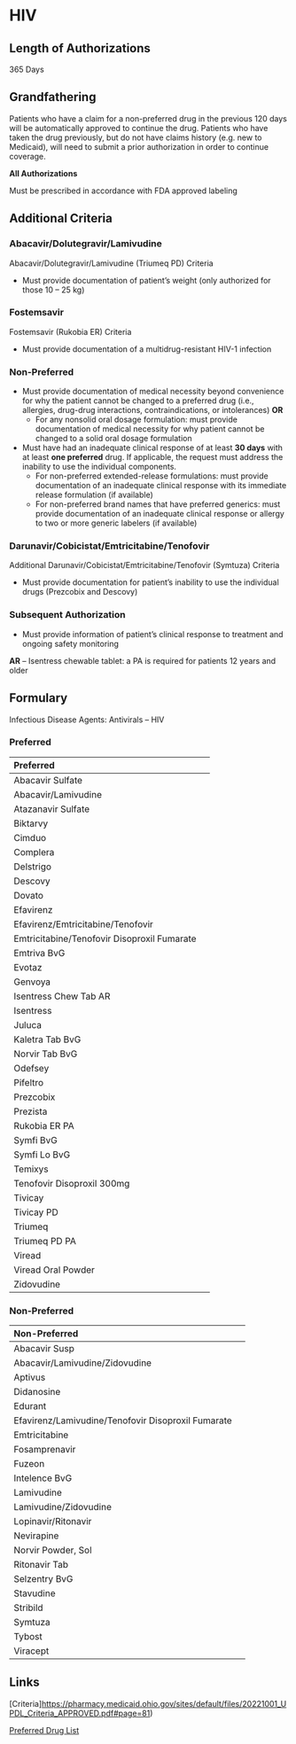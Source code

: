 # HIV

## Length of Authorizations

365 Days

## Grandfathering

Patients who have a claim for a non-preferred drug in the previous 120 days will be automatically approved to continue the drug. Patients who have taken the drug previously, but do not have claims history (e.g. new to Medicaid), will need to submit a prior authorization in order to continue coverage.

**All Authorizations**

Must be prescribed in accordance with FDA approved labeling

## Additional Criteria

### Abacavir/Dolutegravir/Lamivudine

Abacavir/Dolutegravir/Lamivudine (Triumeq PD) Criteria

-   Must provide documentation of patient’s weight (only authorized for those 10 – 25 kg)

### Fostemsavir

Fostemsavir (Rukobia ER) Criteria

-   Must provide documentation of a multidrug-resistant HIV-1 infection

### Non-Preferred

-   Must provide documentation of medical necessity beyond convenience for why the patient cannot be changed to a preferred drug (i.e., allergies, drug-drug interactions, contraindications, or intolerances) **OR**
    -   For any nonsolid oral dosage formulation: must provide documentation of medical necessity for why patient cannot be changed to a solid oral dosage formulation
-   Must have had an inadequate clinical response of at least **30 days** with at least **one preferred** drug. If applicable, the request must address the inability to use the individual components.
    -   For non-preferred extended-release formulations: must provide documentation of an inadequate clinical response with its immediate release formulation (if available)
    -   For non-preferred brand names that have preferred generics: must provide documentation of an inadequate clinical response or allergy to two or more generic labelers (if available)

### Darunavir/Cobicistat/Emtricitabine/Tenofovir

Additional Darunavir/Cobicistat/Emtricitabine/Tenofovir (Symtuza) Criteria

-   Must provide documentation for patient’s inability to use the individual drugs (Prezcobix and Descovy)

### Subsequent Authorization

-   Must provide information of patient’s clinical response to treatment and ongoing safety monitoring

**AR** – Isentress chewable tablet: a PA is required for patients 12 years and older

## Formulary

Infectious Disease Agents: Antivirals – HIV

### Preferred

| Preferred                                   |      |
| :------------------------------------------ | ---: |
| Abacavir Sulfate                            |      |
| Abacavir/Lamivudine                         |      |
| Atazanavir Sulfate                          |      |
| Biktarvy                                    |      |
| Cimduo                                      |      |
| Complera                                    |      |
| Delstrigo                                   |      |
| Descovy                                     |      |
| Dovato                                      |      |
| Efavirenz                                   |      |
| Efavirenz/Emtricitabine/Tenofovir           |      |
| Emtricitabine/Tenofovir Disoproxil Fumarate |      |
| Emtriva BvG                                 |      |
| Evotaz                                      |      |
| Genvoya                                     |      |
| Isentress Chew Tab AR                       |      |
| Isentress                                   |      |
| Juluca                                      |      |
| Kaletra Tab BvG                             |      |
| Norvir Tab BvG                              |      |
| Odefsey                                     |      |
| Pifeltro                                    |      |
| Prezcobix                                   |      |
| Prezista                                    |      |
| Rukobia ER PA                               |      |
| Symfi BvG                                   |      |
| Symfi Lo BvG                                |      |
| Temixys                                     |      |
| Tenofovir Disoproxil 300mg                  |      |
| Tivicay                                     |      |
| Tivicay PD                                  |      |
| Triumeq                                     |      |
| Triumeq PD PA                               |      |
| Viread                                      |      |
| Viread Oral Powder                          |      |
| Zidovudine                                  |      |

### Non-Preferred

| Non-Preferred                                      |      |
| :------------------------------------------------- | ---: |
| Abacavir Susp                                      |      |
| Abacavir/Lamivudine/Zidovudine                     |      |
| Aptivus                                            |      |
| Didanosine                                         |      |
| Edurant                                            |      |
| Efavirenz/Lamivudine/Tenofovir Disoproxil Fumarate |      |
| Emtricitabine                                      |      |
| Fosamprenavir                                      |      |
| Fuzeon                                             |      |
| Intelence BvG                                      |      |
| Lamivudine                                         |      |
| Lamivudine/Zidovudine                              |      |
| Lopinavir/Ritonavir                                |      |
| Nevirapine                                         |      |
| Norvir Powder, Sol                                 |      |
| Ritonavir Tab                                      |      |
| Selzentry BvG                                      |      |
| Stavudine                                          |      |
| Stribild                                           |      |
| Symtuza                                            |      |
| Tybost                                             |      |
| Viracept                                           |      |

## Links

[Criteria]https://pharmacy.medicaid.ohio.gov/sites/default/files/20221001_UPDL_Criteria_APPROVED.pdf#page=81)

[Preferred Drug List](https://pharmacy.medicaid.ohio.gov/sites/default/files/20221001_UPDL_APPROVED_.pdf#page=27)
